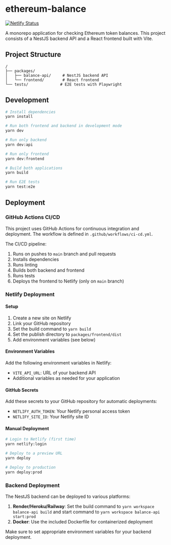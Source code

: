 # ethereum-balance

[![Netlify Status](https://api.netlify.com/api/v1/badges/YOUR-NETLIFY-SITE-ID/deploy-status)](https://app.netlify.com/sites/YOUR-SITE-NAME/deploys)

A monorepo application for checking Ethereum token balances. This project consists of a NestJS backend API and a React frontend built with Vite.

## Project Structure

```
/
├── packages/
│   ├── balance-api/     # NestJS backend API
│   └── frontend/        # React frontend
└── tests/              # E2E tests with Playwright
```

## Development

```bash
# Install dependencies
yarn install

# Run both frontend and backend in development mode
yarn dev

# Run only backend
yarn dev:api

# Run only frontend
yarn dev:frontend

# Build both applications
yarn build

# Run E2E tests
yarn test:e2e
```

## Deployment

### GitHub Actions CI/CD

This project uses GitHub Actions for continuous integration and deployment. The workflow is defined in `.github/workflows/ci-cd.yml`.

The CI/CD pipeline:
1. Runs on pushes to `main` branch and pull requests
2. Installs dependencies
3. Runs linting
4. Builds both backend and frontend
5. Runs tests
6. Deploys the frontend to Netlify (only on `main` branch)

### Netlify Deployment

#### Setup

1. Create a new site on Netlify
2. Link your GitHub repository
3. Set the build command to `yarn build`
4. Set the publish directory to `packages/frontend/dist`
5. Add environment variables (see below)

#### Environment Variables

Add the following environment variables in Netlify:

- `VITE_API_URL`: URL of your backend API
- Additional variables as needed for your application

#### GitHub Secrets

Add these secrets to your GitHub repository for automatic deployments:

- `NETLIFY_AUTH_TOKEN`: Your Netlify personal access token
- `NETLIFY_SITE_ID`: Your Netlify site ID

#### Manual Deployment

```bash
# Login to Netlify (first time)
yarn netlify:login

# Deploy to a preview URL
yarn deploy

# Deploy to production
yarn deploy:prod
```

### Backend Deployment

The NestJS backend can be deployed to various platforms:

1. **Render/Heroku/Railway**: Set the build command to `yarn workspace balance-api build` and start command to `yarn workspace balance-api start:prod`
2. **Docker**: Use the included Dockerfile for containerized deployment

Make sure to set appropriate environment variables for your backend deployment.
